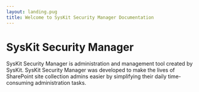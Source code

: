 ```yaml
---
layout: landing.pug
title: Welcome to SysKit Security Manager Documentation 
---
```


# SysKit Security Manager


SysKit Security Manager is administration and management tool created by SysKit. SysKit Security Manager was developed to make the lives of SharePoint site collection admins easier by simplifying their daily time-consuming administration tasks.
